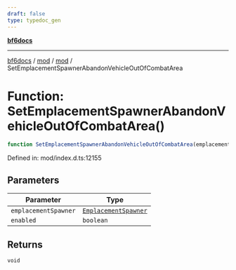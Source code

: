 ```yaml
---
draft: false
type: typedoc_gen
---
```


[**bf6docs**](../../../_index.md)

***

[bf6docs](../../../_index.md) / [mod](../../_index.md) / [mod](../_index.md) / SetEmplacementSpawnerAbandonVehicleOutOfCombatArea

# Function: SetEmplacementSpawnerAbandonVehicleOutOfCombatArea()

```ts
function SetEmplacementSpawnerAbandonVehicleOutOfCombatArea(emplacementSpawner, enabled): void;
```

Defined in: mod/index.d.ts:12155

## Parameters

| Parameter | Type |
| ------ | ------ |
| `emplacementSpawner` | [`EmplacementSpawner`](../EmplacementSpawner/_index.md) |
| `enabled` | `boolean` |

## Returns

`void`
